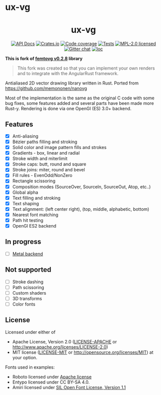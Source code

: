 # ux-vg

<div align="center">

# ux-vg

[![API Docs][docrs-badge]][docrs-url]
[![Crates.io][crates-badge]][crates-url]
[![Code coverage][codecov-badge]][codecov-url]
[![Tests][tests-badge]][tests-url]
[![MPL-2.0 licensed][license-badge]][license-url]
[![Gitter chat][gitter-badge]][gitter-url]
[![loc][loc-badge]][loc-url]
</div>

[docrs-badge]: https://img.shields.io/docsrs/ux-vg?style=flat-square
[docrs-url]: https://docs.rs/ux-vg/
[crates-badge]: https://img.shields.io/crates/v/ux-vg.svg?style=flat-square
[crates-url]: https://crates.io/crates/ux-vg
[license-badge]: https://img.shields.io/badge/license-MIT-blue.svg?style=flat-square
[license-url]: https://github.com/angular-rust/ux-vg/blob/master/LICENSE
[gitter-badge]: https://img.shields.io/gitter/room/angular_rust/community.svg?style=flat-square
[gitter-url]: https://gitter.im/angular_rust/community
[tests-badge]: https://img.shields.io/github/workflow/status/angular-rust/ux-vg/Tests?label=tests&logo=github&style=flat-square
[tests-url]: https://github.com/angular-rust/ux-vg/actions/workflows/tests.yml
[codecov-badge]: https://img.shields.io/codecov/c/github/angular-rust/ux-vg?logo=codecov&style=flat-square&token=L7KV27OLY0
[codecov-url]: https://codecov.io/gh/angular-rust/ux-vg
[loc-badge]: https://img.shields.io/tokei/lines/github/angular-rust/ux-vg?style=flat-square
[loc-url]: https://github.com/angular-rust/ux-vg

__This is fork of [femtovg v0.2.8](https://crates.io/crates/femtovg/0.2.8) library__

> This fork was created so that you can implement your own renders and to integrate with the AngularRust framework.

Antialiased 2D vector drawing library written in Rust.
Ported from https://github.com/memononen/nanovg

Most of the implementation is the same as the original C code with some bug fixes, some features added and several parts have been made more Rust-y. Rendering is done via one OpenGl (ES) 3.0+ backend.

## Features
* [x] Anti-aliasing
* [x] Bézier paths filling and stroking
* [x] Solid color and image pattern fills and strokes
* [x] Gradients - box, linear and radial
* [x] Stroke width and miterlimit
* [x] Stroke caps: butt, round and square
* [x] Stroke joins: miter, round and bevel
* [x] Fill rules - EvenOdd/NonZero
* [x] Rectangle scissoring
* [x] Composition modes (SourceOver, SourceIn, SourceOut, Atop, etc..)
* [x] Global alpha
* [x] Text filling and stroking
* [x] Text shaping
* [x] Text alignment: (left center right), (top, middle, alphabetic, bottom)
* [x] Nearest font matching
* [x] Path hit testing
* [x] OpenGl ES2 backend

## In progress
* [ ] [Metal backend](https://github.com/adamnemecek/gpucanvas/)

## Not supported
* [ ] Stroke dashing
* [ ] Path scissoring
* [ ] Custom shaders
* [ ] 3D transforms
* [ ] Color fonts

## License
Licensed under either of
 * Apache License, Version 2.0 ([LICENSE-APACHE](docs/LICENSE-APACHE) or http://www.apache.org/licenses/LICENSE-2.0)
 * MIT license ([LICENSE-MIT](docs/LICENSE-MIT) or http://opensource.org/licenses/MIT)
at your option.

Fonts used in examples:
- Roboto licensed under [Apache license](http://www.apache.org/licenses/LICENSE-2.0)
- Entypo licensed under CC BY-SA 4.0.
- Amiri licensed under [SIL Open Font License, Version 1.1](http://scripts.sil.org/cms/scripts/page.php?site_id=nrsi&id=OFL)

